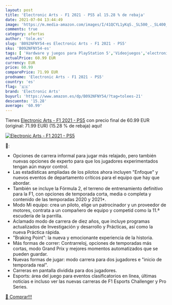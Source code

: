 ```yaml
---
layout: post
title: 'Electronic Arts - F1 2021 - PS5 al 15.28 % de rebaja'
date: 2021-07-04 13:44:49
image: 'https://m.media-amazon.com/images/I/41QCYL1yKqS._SL500_._SL400_.jpg'
comments: true
category: ofertas
author: 'tole.es'
slug: 'B092NFNY54-es Electronic Arts - F1 2021 - PS5'
sku: 'B092NFNY54-es'
tags: [ 'Hardware y juegos para PlayStation 5','Videojuegos','electronic arts','ps5', ]
actualPrice: 60.99 EUR
currency: EUR
price: 60.99
comparePrice: 71.99 EUR
prodname: 'Electronic Arts - F1 2021 - PS5'
country: 'es'
flag: '🇪🇸'
brand: 'Electronic Arts'
buyurl: 'https://www.amazon.es/dp/B092NFNY54/?tag=tolees-21'
descuento: '15.28'
average: '60.99'
---
```


Tienes [Electronic Arts - F1 2021 - PS5](https://www.amazon.es/dp/B092NFNY54/?tag=tolees-21) con precio final de  60.99 EUR (original: 71.99 EUR) (15.28 %  de rebaja) aqui!

[![Electronic Arts - F1 2021 - PS5](https://m.media-amazon.com/images/I/41QCYL1yKqS._SL500_._SL400_.jpg)](https://www.amazon.es/dp/B092NFNY54/?tag=tolees-21)

🔎:

- Opciones de carrera informal para jugar más relajado, pero también nuevas opciones de experto para que los jugadores experimentados tengan aún mayor control.
- Las estadísticas ampliadas de los pilotos ahora incluyen "Enfoque" y nuevos eventos de departamento críticos para el equipo que hay que abordar.
- También se incluye la Fórmula 2, el terreno de entrenamiento definitivo para la F1, con opciones de temporada corta, media o completa y contenido de las temporadas 2020 y 2021*.
- Modo Mi equipo: crea un piloto, elige un patrocinador y un proveedor de motores, contrata a un compañero de equipo y competid como la 11.ª escudería de la parrilla.
- Aclamado modo de carrera de diez años, que incluye programas actualizados de Investigación y desarrollo y Prácticas, así como la nueva Práctica rápida.
- "Braking Point": la nueva y emocionante experiencia de la historia.
- Más formas de correr: Contrarreloj, opciones de temporadas más cortas, modo Grand Prix y mejores momentos automatizados que se pueden guardar.
- Nuevas formas de jugar: modo carrera para dos jugadores e "inicio de temporada real".
- Carreras en pantalla dividida para dos jugadores.
- Esports: área del juego para eventos clasificatorios en línea, últimas noticias e incluso ver las nuevas carreras de F1 Esports Challenger y Pro Series.

[🛒 Comprar!!!](https://www.amazon.es/dp/B092NFNY54/?tag=tolees-21)
